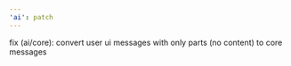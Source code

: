```yaml
---
'ai': patch
---
```


fix (ai/core): convert user ui messages with only parts (no content) to core messages

